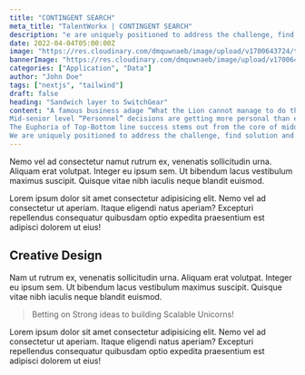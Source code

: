 ```yaml
---
title: "CONTINGENT SEARCH"
meta_title: "TalentWorkx | CONTINGENT SEARCH"
description: "e are uniquely positioned to address the challenge, find solution and mitigate the failure in your SwitchGear. Our Search is carefully curated"
date: 2022-04-04T05:00:00Z
image: "https://res.cloudinary.com/dmquwnaeb/image/upload/v1700643724/talentWorkx/ln5gxum9mtrgeznscpah.png"
bannerImage: "https://res.cloudinary.com/dmquwnaeb/image/upload/v1700643724/talentWorkx/ln5gxum9mtrgeznscpah.png"
categories: ["Application", "Data"]
author: "John Doe"
tags: ["nextjs", "tailwind"]
draft: false
heading: "Sandwich layer to SwitchGear"
content: "A famous business adage “What the Lion cannot manage to do the Fox can”, clearly explains the importance of mid-senior level roles in any Organization.
Mid-senior level “Personnel” decisions are getting more personal than ever for the C-suite people as they realize that the erstwhile “Sandwich Layer” is now the new Switchgear on which organizations can tread to success.
The Euphoria of Top-Bottom line success stems out from the core of middle line and organizations have started to realize the importance of middle-line SwitchGear for a consistent growth in Top-Bottom lines.
We are uniquely positioned to address the challenge, find solution and mitigate the failure in your SwitchGear. Our Search is carefully curated keeping in mind your future needs and aspirations. Our experience and time-tested “Search 2 Selection” solution enables us to create a talent pool which serves your current need and is capable of addressing the future requirements of your Organization."
---
```


Nemo vel ad consectetur namut rutrum ex, venenatis sollicitudin urna. Aliquam erat volutpat. Integer eu ipsum sem. Ut bibendum lacus vestibulum maximus suscipit. Quisque vitae nibh iaculis neque blandit euismod.

Lorem ipsum dolor sit amet consectetur adipisicing elit. Nemo vel ad consectetur ut aperiam. Itaque eligendi natus aperiam? Excepturi repellendus consequatur quibusdam optio expedita praesentium est adipisci dolorem ut eius!

## Creative Design

Nam ut rutrum ex, venenatis sollicitudin urna. Aliquam erat volutpat. Integer eu ipsum sem. Ut bibendum lacus vestibulum maximus suscipit. Quisque vitae nibh iaculis neque blandit euismod.

> Betting on Strong ideas to building Scalable Unicorns!

Lorem ipsum dolor sit amet consectetur adipisicing elit. Nemo vel ad consectetur ut aperiam. Itaque eligendi natus aperiam? Excepturi repellendus consequatur quibusdam optio expedita praesentium est adipisci dolorem ut eius!
